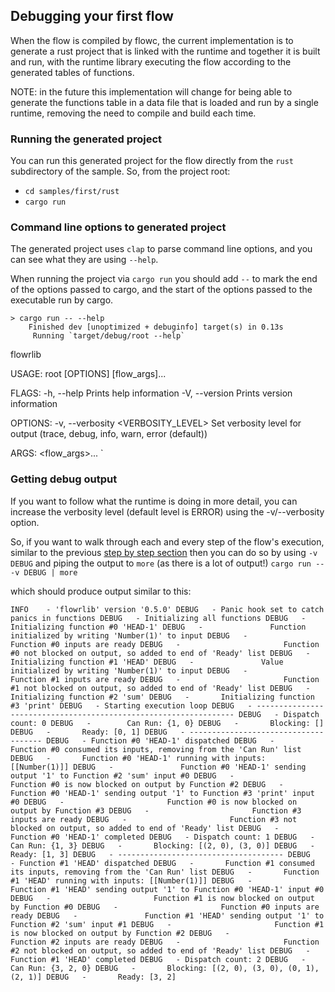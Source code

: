 ## Debugging your first flow
When the flow is compiled by flowc, the current implementation is to generate a rust project that is linked with the 
runtime and together it is built and run, with the runtime library executing the flow according to the generated 
tables of functions.

NOTE: in the future this implementation will change for being able to generate the functions table in a data file that is loaded and
run by a single runtime, removing the need to compile and build each time.

### Running the generated project
You can run this generated project for the flow directly from the `rust` subdirectory of the sample.
So, from the project root:
* `cd samples/first/rust`
* `cargo run`

### Command line options to generated project
The generated project uses `clap` to parse command line options, and you can see what they are using `--help`.

When running the project via `cargo run` you should add `--` to mark the end of the options passed to cargo, 
and the start of the options passed to the executable run by cargo.

```shell script
> cargo run -- --help
    Finished dev [unoptimized + debuginfo] target(s) in 0.13s
     Running `target/debug/root --help`
```
flowrlib

USAGE:
    root [OPTIONS] [flow_args]...

FLAGS:
    -h, --help       Prints help information
    -V, --version    Prints version information

OPTIONS:
    -v, --verbosity <VERBOSITY_LEVEL> Set verbosity level for output (trace, debug, info, warn, error (default))

ARGS:
    <flow_args>...
`

### Getting debug output
If you want to follow what the runtime is doing in more detail, you can increase the verbosity level (default level is ERROR)
using the -v/--verbosity option.

So, if you want to walk through each and every step of the flow's execution, similar to the previous [step by step section](step-by-step.md) 
then you can do so by using `-v DEBUG` and piping the output to `more` (as there is a lot of output!) ```cargo run -- -v DEBUG | more```

which should produce output similar to this:

`
INFO    - 'flowrlib' version '0.5.0'
DEBUG   - Panic hook set to catch panics in functions
DEBUG   - Initializing all functions
DEBUG   -       Initializing function #0 'HEAD-1'
DEBUG   -               Function initialized by writing 'Number(1)' to input
DEBUG   -                       Function #0 inputs are ready
DEBUG   -                       Function #0 not blocked on output, so added to end of 'Ready' list
DEBUG   -       Initializing function #1 'HEAD'
DEBUG   -               Value initialized by writing 'Number(1)' to input
DEBUG   -                       Function #1 inputs are ready
DEBUG   -                       Function #1 not blocked on output, so added to end of 'Ready' list
DEBUG   -       Initializing function #2 'sum'
DEBUG   -       Initializing function #3 'print'
DEBUG   - Starting execution loop
DEBUG   - -----------------------------------------------------------------
DEBUG   - Dispatch count: 0
DEBUG   -        Can Run: {1, 0}
DEBUG   -       Blocking: []
DEBUG   -       Ready: [0, 1]
DEBUG   - -------------------------------------
DEBUG   - Function #0 'HEAD-1' dispatched
DEBUG   -       Function #0 consumed its inputs, removing from the 'Can Run' list
DEBUG   -       Function #0 'HEAD-1' running with inputs: [[Number(1)]]
DEBUG   -               Function #0 'HEAD-1' sending output '1' to Function #2 'sum' input #0
DEBUG   -                       Function #0 is now blocked on output by Function #2
DEBUG   -               Function #0 'HEAD-1' sending output '1' to Function #3 'print' input #0
DEBUG   -                       Function #0 is now blocked on output by Function #3
DEBUG   -                       Function #3 inputs are ready
DEBUG   -                       Function #3 not blocked on output, so added to end of 'Ready' list
DEBUG   -       Function #0 'HEAD-1' completed
DEBUG   - Dispatch count: 1
DEBUG   -        Can Run: {1, 3}
DEBUG   -       Blocking: [(2, 0), (3, 0)]
DEBUG   -       Ready: [1, 3]
DEBUG   - -------------------------------------
DEBUG   - Function #1 'HEAD' dispatched
DEBUG   -       Function #1 consumed its inputs, removing from the 'Can Run' list
DEBUG   -       Function #1 'HEAD' running with inputs: [[Number(1)]]
DEBUG   -               Function #1 'HEAD' sending output '1' to Function #0 'HEAD-1' input #0
DEBUG   -                       Function #1 is now blocked on output by Function #0
DEBUG   -                       Function #0 inputs are ready
DEBUG   -               Function #1 'HEAD' sending output '1' to Function #2 'sum' input #1
DEBUG   -                       Function #1 is now blocked on output by Function #2
DEBUG   -                       Function #2 inputs are ready
DEBUG   -                       Function #2 not blocked on output, so added to end of 'Ready' list
DEBUG   -       Function #1 'HEAD' completed
DEBUG   - Dispatch count: 2
DEBUG   -        Can Run: {3, 2, 0}
DEBUG   -       Blocking: [(2, 0), (3, 0), (0, 1), (2, 1)]
DEBUG   -       Ready: [3, 2]
`
